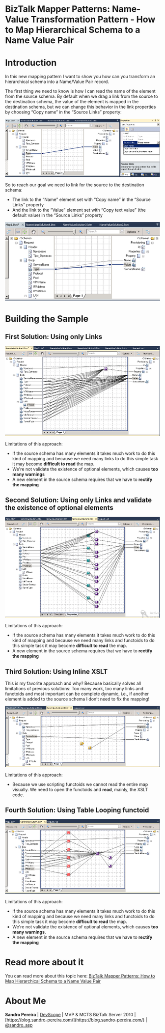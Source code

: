 # BizTalk Mapper Patterns: Name-Value Transformation Pattern - How to Map Hierarchical Schema to a Name Value Pair

# Introduction
In this new mapping pattern I want to show you how can you transform an hierarchical schema into a Name/Value Pair record.

The first thing we need to know is how I can read the name of the element from the source schema. By default when we drag a link from the source to the destination schema, the value of the element is mapped in the destination schema, but we can change this behavior in the link properties by choosing “Copy name” in the “Source Links” property:

![Name-Value](media/Copy-name-link-property.png)

So to reach our goal we need to link for the source to the destination schema:
* The link to the “Name” element set with “Copy name” in the “Source Links” property
* And the link to the “Value” element set with “Copy text value” (the default value) in the “Source Links” property

![Name-Value](media/first-graft-mapping-name-value.png)

# Building the Sample

## First Solution: Using only Links

![Name-Value](media/mapping-name-value-using-links-2.png)

Limitations of this approach:
* If the source schema has many elements it takes much work to do this kind of mapping and because we need many links to do this simple task it may become **difficult to read** the map.
* We're not validate the existence of optional elements, which causes **too many warnings**
* A new element in the source schema requires that we have to **rectify the mapping**

## Second Solution: Using only Links and validate the existence of optional elements

![Name-Value](media/mapping-name-value-using-links-handling-opcionals.png)

Limitations of this approach:
* If the source schema has many elements it takes much work to do this kind of mapping and because we need many links and functoids to do this simple task it may become **difficult to read** the map.
* A new element in the source schema requires that we have to **rectify the mapping**

## Third Solution: Using Inline XSLT
This is my favorite approach and why? Because basically solves all limitations of previous solutions: Too many work, too many links and functoids and most important can be complete dynamic, i.e., if another element is added to the source schema I don’t need to fix the mapping!

![Name-Value](media/mapping-name-value-using-inline-xslt.png)

Limitations of this approach:
* Because we use scripting functoids we cannot read the entire map visually. We need to open the functoids and **read**, mainly, the XSLT code.

## Fourth Solution: Using Table Looping functoid

![Name-Value](media/mapping-name-value-using-table-lopping-functoid.png)

Limitations of this approach:
* If the source schema has many elements it takes much work to do this kind of mapping and because we need many links and functoids to do this simple task it may become **difficult to read** the map.
* We're not validate the existence of optional elements, which causes **too many warnings**.
* A new element in the source schema requires that we have to **rectify the mapping**

# Read more about it
You can read more about this topic here: [BizTalk Mapper Patterns: How to Map Hierarchical Schema to a Name Value Pair](https://blog.sandro-pereira.com/2012/10/28/biztalk-mapper-patterns-how-to-map-hierarchical-schema-to-a-name-value-pair/)

# About Me
**Sandro Pereira** | [DevScope](http://www.devscope.net/) | MVP & MCTS BizTalk Server 2010 | [https://blog.sandro-pereira.com/](https://blog.sandro-pereira.com/) | [@sandro_asp](https://twitter.com/sandro_asp)

